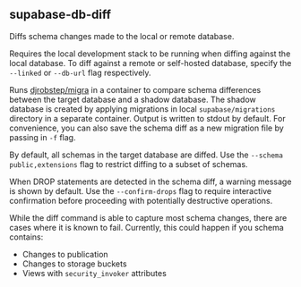 ## supabase-db-diff

Diffs schema changes made to the local or remote database.

Requires the local development stack to be running when diffing against the local database. To diff against a remote or self-hosted database, specify the `--linked` or `--db-url` flag respectively.

Runs [djrobstep/migra](https://github.com/djrobstep/migra) in a container to compare schema differences between the target database and a shadow database. The shadow database is created by applying migrations in local `supabase/migrations` directory in a separate container. Output is written to stdout by default. For convenience, you can also save the schema diff as a new migration file by passing in `-f` flag.

By default, all schemas in the target database are diffed. Use the `--schema public,extensions` flag to restrict diffing to a subset of schemas.

When DROP statements are detected in the schema diff, a warning message is shown by default. Use the `--confirm-drops` flag to require interactive confirmation before proceeding with potentially destructive operations.

While the diff command is able to capture most schema changes, there are cases where it is known to fail. Currently, this could happen if you schema contains:

- Changes to publication
- Changes to storage buckets
- Views with `security_invoker` attributes
